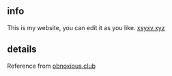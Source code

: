 ## info

This is my website, you can edit it as you like. <a href="xsyxv.xyz">xsyxv.xyz</a>

## details

Reference from <a href="https://github.com/Lumm1t/obnoxious.club">obnoxious.club</a>
